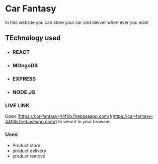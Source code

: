 # Car Fantasy

In this website you can store your car and deliver when ever you want

## TEchnology used


* ### REACT
* ### MOngoDB
* ### EXPRESS
* ### NODE.JS


### LIVE LINK
Open [https://car-fantasy-44f0b.firebaseapp.com/](https://car-fantasy-44f0b.firebaseapp.com/) to view it in your browser.

### Uses
* Product store
* product delivery
* product remove
